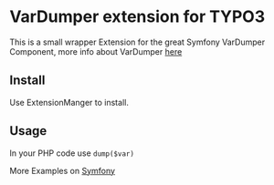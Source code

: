 # VarDumper extension for TYPO3 

This is a small wrapper Extension for the great Symfony VarDumper Component,
more info about VarDumper [here](https://symfony.com/doc/master/components/var_dumper.html)

## Install
Use ExtensionManger to install.

## Usage
In your PHP code use
``dump($var)``

More Examples on [Symfony](https://symfony.com/doc/master/components/var_dumper.html#dump-examples-and-output) 



